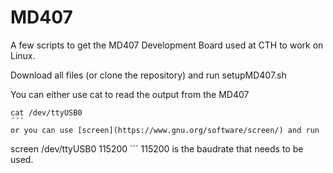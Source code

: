 # MD407
A few scripts to get the MD407 Development Board used at CTH to work on Linux.

Download all files (or clone the repository) and run setupMD407.sh

You can either use cat to read the output from the MD407
```
cat /dev/ttyUSB0
´´´
or you can use [screen](https://www.gnu.org/software/screen/) and run
```
screen /dev/ttyUSB0 115200
´´´
115200 is the baudrate that needs to be used.
